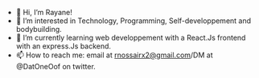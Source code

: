 - 👋 Hi, I’m Rayane!
- 👀 I’m interested in Technology, Programming, Self-developpement and bodybuilding.
- 🌱 I’m currently learning web developpement with a React.Js frontend with an express.Js backend.
- 📫 How to reach me: email at rnossairx2@gmail.com/DM at @DatOneOof on twitter.

<!---
DatOneOof/DatOneOof is a ✨ special ✨ repository because its `README.md` (this file) appears on your GitHub profile.
You can click the Preview link to take a look at your changes.
--->
